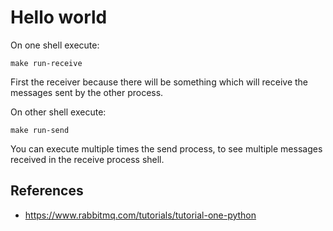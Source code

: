 # Hello world

On one shell execute:

    make run-receive

First the receiver because there will be something which will
receive the messages sent by the other process.

On other shell execute:

    make run-send

You can execute multiple times the send process, to see multiple
messages received in the receive process shell.


## References

* https://www.rabbitmq.com/tutorials/tutorial-one-python
